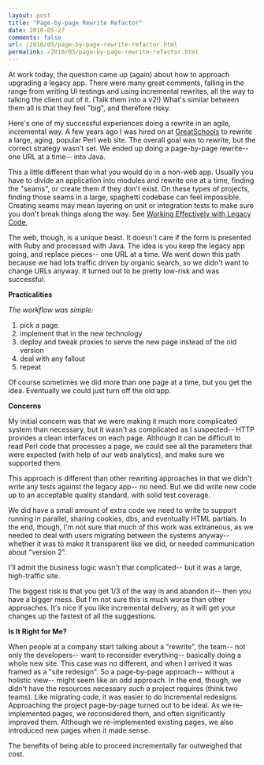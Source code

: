 ```yaml
---
layout: post
title: "Page-by-page Rewrite Refactor"
date: 2010-05-27
comments: false
url: /2010/05/page-by-page-rewrite-refactor.html
permalink: /2010/05/page-by-page-rewrite-refactor.html
---
```


At work today, the question came up (again) about how to approach upgrading a legacy app. There were many great comments, falling in the range from writing UI testings and using incremental rewrites, all the way to talking the client out of it. (Talk them into a v2!) What's similar between them all is that they feel "big", and therefore risky. 
  

Here's one of my successful experiences doing a rewrite in an agile, incremental way.  A few years ago I was hired on at [GreatSchools](http://greatschools.org/) to rewrite a large, aging, popular Perl web site. The overall goal was to rewrite, but the correct strategy wasn't set. We ended up doing a page-by-page rewrite-- one URL at a time-- into Java.
  

This a little different than what you would do in a non-web app. Usually you have to divide an application into modules and rewrite one at a time, finding the "seams", or create them if they don't exist. On these types of projects, finding those seams in a large, spaghetti codebase can feel impossible. Creating seams may mean layering on unit or integration tests to make sure you don't break things along the way. See [Working Effectively with Legacy Code](http://www.amazon.com/Working-Effectively-Legacy-Michael-Feathers/dp/0131177052), 

  

The web, though, is a unique beast. It doesn't care if the form is presented with Ruby and processed with Java. The idea is you keep the legacy app going, and replace pieces-- one URL at a time. We went down this path because we had lots traffic driven by organic search, so we didn't want to change URLs anyway. It turned out to be pretty low-risk and was successful. 

  

**Practicalities**

  

  

_The workflow was simple:_

1. pick a page.
2. implement that in the new technology
3. deploy and tweak proxies to serve the new page instead of the old version
4. deal with any fallout
5. repeat

Of course sometimes we did more than one page at a time, but you get the idea.  Eventually we could just turn off the old app.  

  

**Concerns**

  

My initial concern was that we were making it much more complicated system than necessary, but it wasn't as complicated as I suspected-- HTTP provides a clean interfaces on each page. Although it can be difficult to read Perl code that processes a page, we could see all the parameters that were expected (with help of our web analytics), and make sure we supported them.

  

This approach is different than other rewriting approaches in that we didn't write any tests against the legacy app-- no need.  But we did write new code up to an acceptable quality standard, with solid test coverage.

  

We did have a small amount of  extra code we need to write to support running in parallel, sharing cookies, dbs, and eventually HTML partials. In the end, though, I'm not sure that much of this work was extraneous, as we needed to deal with users migrating between the systems anyway-- whether it was to make it transparent like we did, or needed communication about "version 2".

  

I'll admit the business logic wasn't that complicated-- but it was a large, high-traffic site. 

  

The biggest risk is that you get 1/3 of the way in and abandon it-- then you have a bigger mess. But I'm not sure this is much worse than other approaches. It's nice if you like incremental delivery, as it will get your changes up the fastest of all the suggestions. 

  

**Is It Right for Me?**

  

When people at a company start talking about a "rewrite", the team-- not only the developers-- want to reconsider everything-- basically doing a whole new site. This case was no different, and when I arrived it was framed as a "site redesign". So a page-by-page approach-- without a holistic view-- might seem like an odd approach. In the end, though, we didn't have the resources necessary such a project requires (think two teams). Like migrating code, it was easier to do incremental redesigns. Approaching the project page-by-page turned out to be ideal. As we re-implemented pages, we reconsidered them, and often significantly improved them. Although we re-implemented existing pages, we also introduced new pages when it made sense.

  

The benefits of being able to proceed incrementally far outweighed that cost. 

  

